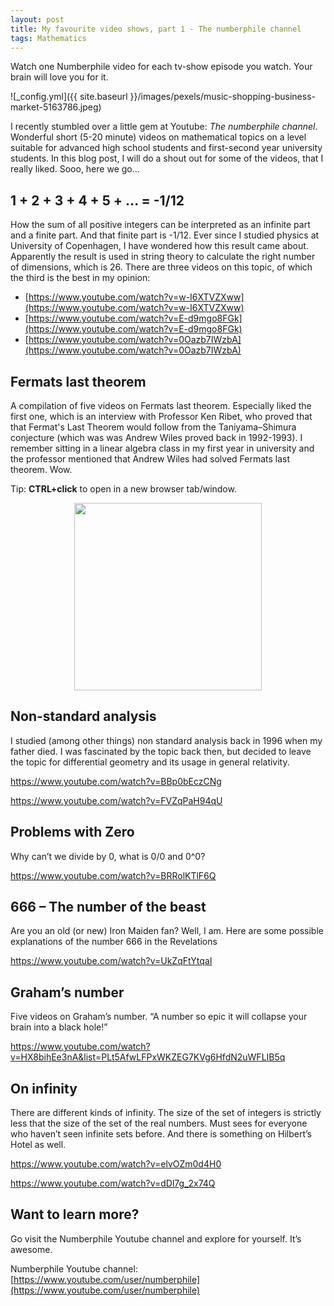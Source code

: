 ```yaml
---
layout: post
title: My favourite video shows, part 1 - The numberphile channel
tags: Mathematics
---
```





Watch one Numberphile video for each tv-show episode you watch. Your brain will love you for it. <!--more-->

![_config.yml]({{ site.baseurl }}/images/pexels/music-shopping-business-market-5163786.jpeg)
 
I recently stumbled over a little gem at Youtube: _The numberphile channel_. Wonderful short (5-20 minute) videos on mathematical topics on a level suitable for advanced high school students and first-second year university students. In this blog post, I will do a shout out for some of the videos, that I really liked. Sooo, here we go…

 

## 1 + 2 + 3 + 4 + 5 + ... = -1/12


How the sum of all positive integers can be interpreted as an infinite part and a finite part. And that finite part is -1/12. Ever since I studied physics at University of Copenhagen, I have wondered how this result came about. Apparently the result is used in string theory to calculate the right number of dimensions, which is 26. There are three videos on this topic, of which the third is the best in my opinion:

- [https://www.youtube.com/watch?v=w-I6XTVZXww](https://www.youtube.com/watch?v=w-I6XTVZXww)
- [https://www.youtube.com/watch?v=E-d9mgo8FGk](https://www.youtube.com/watch?v=E-d9mgo8FGk)
- [https://www.youtube.com/watch?v=0Oazb7IWzbA](https://www.youtube.com/watch?v=0Oazb7IWzbA)

 

## Fermats last theorem

A compilation of five videos on Fermats last theorem. Especially liked the first one, which is an interview with Professor Ken Ribet, who proved that that Fermat's Last Theorem would follow from the Taniyama–Shimura conjecture (which was was Andrew Wiles proved back in 1992-1993). I remember sitting in a linear algebra class in my first year in university and the professor mentioned that Andrew Wiles had solved Fermats last theorem. Wow.

Tip: **CTRL+click** to open in a new browser tab/window.
<p align="center">
<a href="https://www.youtube.com/watch?v=nUN4NDVIfVI&list=PLt5AfwLFPxWLD3KG-XZQFTDFhnZ3GHMlW"><img src="https://img.youtube.com/vi/nUN4NDVIfVI/0.jpg" width="300"></a>
<br>
</p>



## Non-standard analysis

I studied (among other things) non standard analysis back in 1996 when my father died. I was fascinated by the topic back then, but decided to leave the topic for differential geometry and its usage in general relativity.

https://www.youtube.com/watch?v=BBp0bEczCNg

https://www.youtube.com/watch?v=FVZqPaH94qU

 

 

## Problems with Zero

Why can’t we divide by 0, what is 0/0 and 0^0?

https://www.youtube.com/watch?v=BRRolKTlF6Q

 

 

## 666 – The number of the beast

Are you an old (or new) Iron Maiden fan? Well, I am. Here are some possible explanations of the number 666 in the Revelations

https://www.youtube.com/watch?v=UkZqFtYtqaI

 

 

## Graham’s number

Five videos on Graham’s number. “A number so epic it will collapse your brain into a black hole!”

https://www.youtube.com/watch?v=HX8bihEe3nA&list=PLt5AfwLFPxWKZEG7KVg6HfdN2uWFLIB5q

 

 

## On infinity

There are different kinds of infinity. The size of the set of integers is strictly less that the size of the set of the real numbers. Must sees for everyone who haven’t seen infinite sets before. And there is something on Hilbert’s Hotel as well.

https://www.youtube.com/watch?v=elvOZm0d4H0

https://www.youtube.com/watch?v=dDl7g_2x74Q

 
## Want to learn more? 
Go visit the Numberphile Youtube channel and explore for yourself. It’s awesome.

Numberphile Youtube channel: [https://www.youtube.com/user/numberphile](https://www.youtube.com/user/numberphile)


